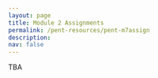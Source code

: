```yaml
---
layout: page
title: Module 2 Assignments
permalink: /pent-resources/pent-m7assign
description: 
nav: false
---
```


TBA